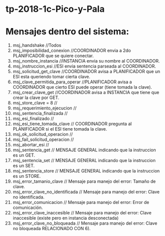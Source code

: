# tp-2018-1c-Pico-y-Pala

# Mensajes dentro del sistema:

1) msj_handshake //Todos
2) msj_imposibilidad_conexion //COORDINADOR envia a 2do PLANIFICADOR que se quiere conectar.
3) msj_nombre_instancia //INSTANCIA envia su nombre al COORDINADOR.
4) msj_instruccion_esi //ESI envia sentencia parseada al COORDINADOR.
5) msj_solicitud_get_clave //COORDINADOR avisa a PLANIFICADOR que un ESI esta queriendo tomar cierta clave.
6) msj_clave_permitida_para_operar //PLANIFICADOR avisa a COORDINADOR que cierto ESI puede operar (tiene tomada la clave).
7) msj_crear_clave_get //COORDINADOR avisa a INSTANCIA que tiene que crear la clave por GET.
8) msj_store_clave = 8 //
9) msj_requerimiento_ejecucion //
10) msj_sentencia_finalizada //
11) msj_esi_finalizado //
12) msj_esi_tiene_tomada_clave // COORDINADOR pregunta al PLANIFICADOR si el ESI tiene tomada la clave.
13) msj_ok_solicitud_operacion //
14) msj_fail_solicitud_operacion //
15) msj_abortar_esi //
16) msj_sentencia_get // MENSAJE GENERAL indicando que la instruccion es un GET.
17) msj_sentencia_set // MENSAJE GENERAL indicando que la instruccion es un SET.
18) msj_sentencia_store // MENSAJE GENERAL indicando que la instruccion es un STORE.
19) msj_error_tamanio_clave // Mensaje para manejo del error: Tamaño de clave.
20) msj_error_clave_no_identificada // Mensaje para manejo del error: Clave no identificada.
21) msj_error_comunicacion // Mensaje para manejo del error: Error de comunicación.
22) msj_error_clave_inaccesible // Mensaje para manejo del error: Clave inaccesible (existe pero en instancia desconectada)
23) msj_error_clave_no_bloqueada // Mensaje para manejo del error: Clave no bloqueada RELACIONADO CON 6).
